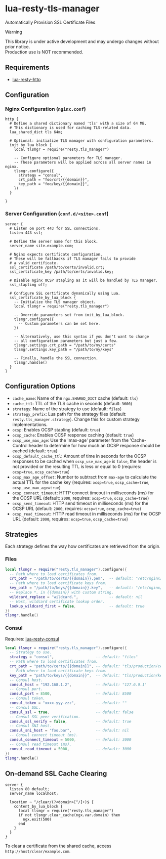 # lua-resty-tls-manager

Automatically Provision SSL Certificate Files

> [!WARNING]
> This library is under active development and may undergo changes without prior notice.<br />
> Production use is NOT recommended.

## Requirements
* [lua-resty-http](https://github.com/ledgetech/lua-resty-http)

## Configuration

### Nginx Configuration (`nginx.conf`)

```nginx
http {
  # Define a shared dictionary named 'tls' with a size of 64 MB.
  # This dictionary is used for caching TLS-related data.
  lua_shared_dict tls 64m;

  # Optional: initialize TLS manager with configuration parameters.
  init_by_lua_block {
    local tlsmgr = require("resty.tls_manager")

    -- Configure optional parameters for TLS manager.
    -- These parameters will be applied across all server names in nginx.
    tlsmgr.configure({
      strategy = "consul",
      crt_path = "foo/crt/{{domain}}",
      key_path = "foo/key/{{domain}}",
    })
  }

}
```

### Server Configuration (`conf.d/<site>.conf`)

```nginx
server {
  # Listen on port 443 for SSL connections.
  listen 443 ssl;

  # Define the server name for this block.
  server_name site.example.com;

  # Nginx expects certificate configuration.
  # These will be fallbacks if TLS manager fails to provide
  # a valid certificate.
  ssl_certificate /path/to/certs/invalid.crt;
  ssl_certificate_key /path/to/certs/invalid.key;

  # Disable nginx OCSP stapling as it will be handled by TLS manager.
  ssl_stapling off;

  # Configure SSL certificate dynamically using Lua.
  ssl_certificate_by_lua_block {
    -- Initialize the TLS manager object.
    local tlsmgr = require("resty.tls_manager")

    -- Override parameters set from init_by_lua_block.
    tlsmgr.configure({
      -- Custom parameters can be set here.
    })

    -- Alternatively, use this syntax if you don't want to change
    -- all configuration parameters but just a few.
    tlsmgr.settings.crt_path = "/path/to/my/certs"
    tlsmgr.settings.key_path = "/path/to/my/keys"

    -- Finally, handle the SSL connection.
    tlsmgr.handle()
  }
}
```

## Configuration Options

* `cache_name`: Name of the `ngx.SHARED_DICT` cache (default: `tls`)
* `cache_ttl`: TTL of the TLS cache in seconds (default: `3600`)
* `strategy`: Name of the strategy to use (default: `files`)
* `strategy_prefix`: Lua path for the strategy files (default: `resty.tls_manager.strategy`). Change this for custom strategy implementations.
* `ocsp`: Enables OCSP stapling (default: `true`)
* `ocsp_cache`: Enables OCSP response caching (default: `true`)
* `ocsp_use_max_age`: Use the 'max-age' parameter from the 'Cache-Control header to determine for how much an OCSP response should be cached (default: `true`)
* `ocsp_default_cache_ttl`: Amount of time in seconds for the OCSP responses to be cached when `ocsp_use_max_age` is `false`, the header is not provided or the resulting TTL is less or equal to 0 (requires: `ocsp=true`, `ocsp_cache=true`)
* `ocsp_max_age_offset`: Number to subtract from `max-age` to calculate the actual TTL for the cache key (requires: `ocsp=true`, `ocsp_cache=true`, `ocsp_use_max_age=true`)
* `ocsp_connect_timeout`: HTTP connect timeout in milliseconds (ms) for the OCSP URL (default: `2000`, requires: `ocsp=true`, `ocsp_cache=true`)
* `ocsp_send_timeout`: HTTP send timeout in milliseconds (ms) for the OCSP URL (default: `2000`, requires: `ocsp=true`, `ocsp_cache=true`)
* `ocsp_read_timeout`: HTTP read timeout in milliseconds (ms) for the OCSP URL (default: `2000`, requires: `ocsp=true`, `ocsp_cache=true`)

## Strategies

Each strategy defines the way how certificates are retrieved from the origin.

### Files

```lua
local tlsmgr = require("resty.tls_manager").configure({
  -- Path where to load certificates from.
  crt_path = "/path/to/certs/{{domain}}.pem",  -- default: "/etc/nginx/ssl/{{domain}}.pem"
  -- Path where to load certificate keys from.
  key_path = "/path/to/keys/{{domain}}.key",   -- default: "/etc/nginx/ssl/{{domain}}.key"
  -- Replace *. in {{domain}} with custom string.
  wildcard_replace = "wildcard.",              -- default: nil
  -- Host, wildcard certificate lookup order.
  lookup_wildcard_first = false,               -- default: true
})
tlsmgr.handle()
```

### Consul

Requires: [lua-resty-consul](https://github.com/hamishforbes/lua-resty-consul)

```lua
local tlsmgr = require("resty.tls_manager").configure({
  -- Strategy to use.
  strategy = "consul",                   -- default: "files"
  -- Path where to load certificates from.
  crt_path = "path/to/certs/{{domain}}", -- default: "tls/production/certs"
  -- Path where to load certificate keys from.
  key_path = "path/to/keys/{{domain}}",  -- default: "tls/production/keys"
  -- Consul host.
  consul_host = "192.168.1.2",           -- default: "127.0.0.1"
  -- Consul port.
  consul_port = 8500,                    -- default: 8500
  -- Consul token.
  consul_token = "xxxx-yyy-zzz",         -- default: ""
  -- Consul SSL.
  consul_ssl = true,                     -- default: false
  -- Consul SSL peer verification.
  consul_ssl_verify = false,             -- default: true
  -- Consul SNI host.
  consul_sni_host = "foo.bar",           -- default: nil
  -- Consul connect timeout (ms).
  consul_connect_timeout = 5000,         -- default: 3000
  -- Consul read timeout (ms).
  consul_read_timeout = 5000,            -- default: 3000
})
tlsmgr.handle()
```

## On-demand SSL Cache Clearing

```nginx
server {
  listen 80 default;
  server_name localhost;

  location ~ ^/clear/(?<domain>[^/]+)$ {
    content_by_lua_block {
      local tlsmgr = require("resty.tls_manager")
      if not tlsmgr.clear_cache(ngx.var.domain) then
        ngx.exit(500)
      end
    }
  }
}
```

To clear a certificate from the shared cache, access `http://host/clear/example.com`.
